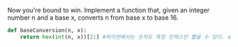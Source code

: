 Now you're bound to win. Implement a function that, given an integer number n and a base x, converts n from base x to base 16.
```python
def baseConversion(n, x):
    return hex(int(n, x))[2:] #파이썬에서는 숫자도 특정 인덱스만 뽑을 수 있다. ex[2:]
```